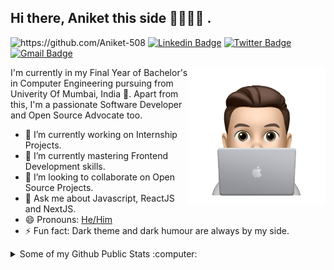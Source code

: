 ## Hi there, Aniket this side 👋👨🏻‍💻 .
<img src="https://komarev.com/ghpvc/?username=Aniket-508" alt="https://github.com/Aniket-508" /> [![Linkedin Badge](https://img.shields.io/badge/-Aniket%20Pawar-0072b1?style=flat&logo=Linkedin&logoColor=white)](https://www.linkedin.com/in/aniket-pawar-508/ "Connect on LinkedIn")  [![Twitter Badge](https://img.shields.io/badge/-@alaymanguy-00acee?style=flat&logo=Twitter&logoColor=white)](https://twitter.com/alaymanguy "Connect on Twitter")  [![Gmail Badge](https://img.shields.io/badge/-pawaraniket508@gmail.com-c14438?style=flat&logo=Gmail&logoColor=white)](mailto:pawaraniket508@gmail.com "Connect via Email")

<img height="220em" align="right" src="https://github.com/Aniket-508/Aniket-508/blob/main/IMG_0996.PNG" alt="Aniket Coding"/>

I'm currently in my Final Year of Bachelor's in Computer Engineering pursuing from Univerity Of Mumbai, India 📍. Apart from this, I'm a passionate Software Developer and Open Source Advocate too.

- 🔭 I’m currently working on Internship Projects.
- 🌱 I’m currently mastering Frontend Development skills.
- 👯 I’m looking to collaborate on Open Source Projects.
- 💬 Ask me about Javascript, ReactJS and NextJS.
- 😄 Pronouns: [He/Him](https://www.mypronouns.org/he-him)
- ⚡ Fun fact: Dark theme and dark humour are always by my side.

<details>
  <summary>Some of my Github Public Stats :computer:</summary>
  <br/>

  <img height="180em" src="https://github-readme-stats.vercel.app/api?username=Aniket-508&theme=algolia&show_icons=true" />
  <img height="180em" src="https://github-readme-stats.vercel.app/api/top-langs/?username=Aniket-508&layout=compact&langs_count=6&theme=algolia" />
</details>

